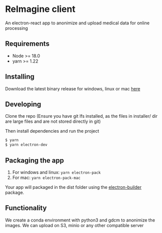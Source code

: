 # ReImagine client

An electron-react app to anonimize and upload medical data for online processing

## Requirements
 * Node >= 18.0
 * yarn >= 1.22

## Installing
Download the latest binary release for windows, linux or mac [here](https://github.com/bcn-medtech/reImagineClient/releases)

## Developing
Clone the repo (Ensure you have git lfs installed, as the files in installer/ dir are large files and are not stored directly in git)

Then install dependencies and run the project

```bash
$ yarn
$ yarn electron-dev
```

## Packaging the app
1. For windows and linux: `yarn electron-pack`
2. For mac: `yarn electron-pack-mac`

Your app will packaged in the dist folder using the [electron-builder](https://github.com/electron-userland/electron-builder) package. 

## Functionality

We create a conda environment with python3 and gdcm to anonimize the images. We can upload on S3, minio or any other compatible server 

